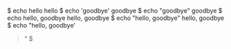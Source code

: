 $ echo hello
hello
$ echo 'goodbye'
goodbye
$ echo "goodbye"
goodbye
$ echo hello, goodbye
hello, goodbye
$ echo "hello, goodbye"
hello, goodbye
$ echo "hello, goodbye'
>
>"
$
